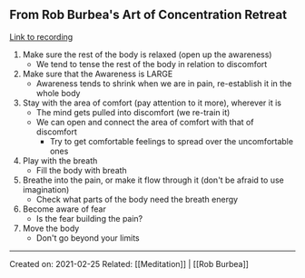## From Rob Burbea's Art of Concentration Retreat
[Link to recording](https://www.dharmaseed.org/talks/audio_player/210/11512.html)

1. Make sure the rest of the body is relaxed (open up the awareness)
	- We tend to tense the rest of the body in relation to discomfort
2. Make sure that the Awareness is LARGE
	- Awareness tends to shrink when we are in pain, re-establish it in the whole body
3. Stay with the area of comfort (pay attention to it more), wherever it is
	- The mind gets pulled into discomfort (we re-train it)
	- We can open and connect the area of comfort with that of discomfort
		- Try to get comfortable feelings to spread over the uncomfortable ones
4. Play with the breath
	- Fill the body with breath
5. Breathe into the pain, or make it flow through it (don't be afraid to use imagination)
	- Check what parts of the body need the breath energy
6. Become aware of fear
	- Is the fear building the pain?
7. Move the body
	- Don't go beyond your limits


-------------------
Created on: 2021-02-25
Related: [[Meditation]] | [[Rob Burbea]]